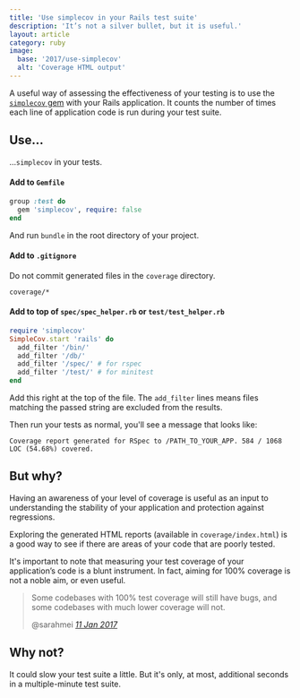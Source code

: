 ```yaml
---
title: 'Use simplecov in your Rails test suite'
description: 'It’s not a silver bullet, but it is useful.'
layout: article
category: ruby
image:
  base: '2017/use-simplecov'
  alt: 'Coverage HTML output'
---
```


A useful way of assessing the effectiveness of your testing is to use the [`simplecov` gem](https://github.com/colszowka/simplecov) with your Rails application. It counts the number of times each line of application code is run during your test suite.

## Use…

…`simplecov` in your tests.

#### Add to `Gemfile`

```ruby
group :test do
  gem 'simplecov', require: false
end
```

And run `bundle` in the root directory of your project.

#### Add to `.gitignore`

Do not commit generated files in the `coverage` directory.

```
coverage/*
```

#### Add to top of `spec/spec_helper.rb` or `test/test_helper.rb`

```ruby
require 'simplecov'
SimpleCov.start 'rails' do
  add_filter '/bin/'
  add_filter '/db/'
  add_filter '/spec/' # for rspec
  add_filter '/test/' # for minitest
end
```
Add this right at the top of the file. The `add_filter` lines means files matching the passed string are excluded from the results.

Then run your tests as normal, you'll see a message that looks like:

```
Coverage report generated for RSpec to /PATH_TO_YOUR_APP. 584 / 1068 LOC (54.68%) covered.
```


## But why?

Having an awareness of your level of coverage is useful as an input to understanding the stability of your application and protection against regressions.

Exploring the generated HTML reports (available in `coverage/index.html`) is a good way to see if there are areas of your code that are poorly tested.

It's important to note that measuring your test coverage of your application’s code is a blunt instrument. In fact, aiming for 100% coverage is not a noble aim, or even useful.

<blockquote class="blockquote pl-3">
  <p class="mb-0">Some codebases with 100% test coverage will still have bugs, and some codebases with much lower coverage will not.</p>
  <footer class="blockquote-footer">@sarahmei <cite title="Source Title"><a href="https://twitter.com/sarahmei/status/819270166576058369">11 Jan 2017</a></cite></footer>
</blockquote>


## Why not?

It could slow your test suite a little. But it's only, at most, additional seconds in a multiple-minute test suite.
